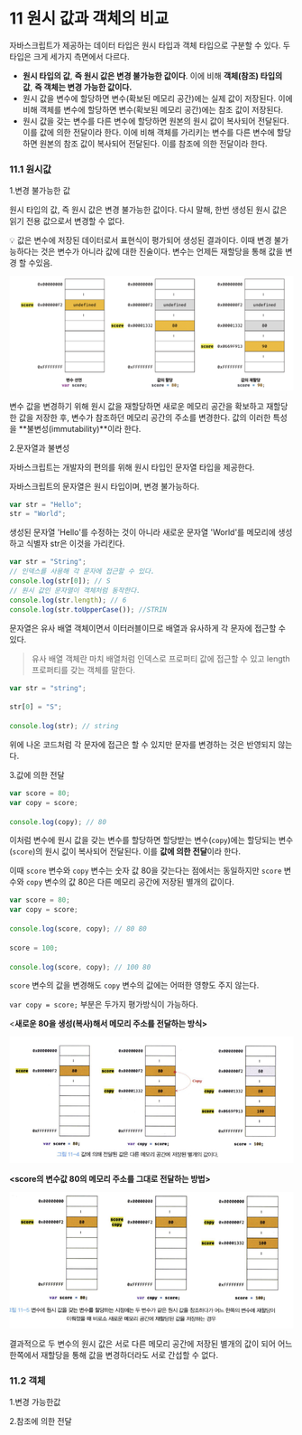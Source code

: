 # 11 원시 값과 객체의 비교

자바스크립트가 제공하는 데이터 타입은 원시 타입과 객체 타입으로 구분할 수 있다. 두 타입은 크게 세가지 측면에서 다르다.

-   **원시 타입의 값**, **즉 원시 값은 변경 불가능한 값이다**. 이에 비해 **객체(참조) 타입의 값**, **즉 객체는 변경 가능한 값이다.**
-   원시 값을 변수에 할당하면 변수(확보된 메모리 공간)에는 실제 값이 저장된다. 이에 비해 객체를 변수에 할당하면 변수(확보된 메모리 공간)에는 참조 값이 저장된다.
-   원시 값을 갖는 변수를 다른 변수에 할당하면 원본의 원시 값이 복사되어 전달된다. 이를 값에 의한 전달이라 한다. 이에 비해 객체를 가리키는 변수를 다른 변수에 할당하면 원본의 참조 값이 복사되어 전달된다. 이를 참조에 의한 전달이라 한다.

### 11.1 원시값

1.변경 불가능한 값

원시 타입의 값, 즉 원시 값은 변경 불가능한 값이다. 다시 말해, 한번 생성된 원시 값은 읽기 전용 값으로서 변경할 수 없다.

<aside>
💡 값은 변수에 저장된 데이터로서 표현식이 평가되어 생성된 결과이다.
이때 변경 불가능하다는 것은 변수가 아니라 값에 대한 진술이다. 
변수는 언제든 재할당을 통해 값을 변경 할 수있음.

</aside>

![스크린샷 2024-01-13 오후 7.18.37.png](11/%25E1%2584%2589%25E1%2585%25B3%25E1%2584%258F%25E1%2585%25B3%25E1%2584%2585%25E1%2585%25B5%25E1%2586%25AB%25E1%2584%2589%25E1%2585%25A3%25E1%2586%25BA_2024-01-13_%25E1%2584%258B%25E1%2585%25A9%25E1%2584%2592%25E1%2585%25AE_7.18.37.png)

변수 값을 변경하기 위해 원시 값을 재할당하면 새로운 메모리 공간을 확보하고 재할당한 값을 저장한 후, 변수가 참조하던 메모리 공간의 주소를 변경한다. 값의 이러한 특성을 **불변성(immutability)**이라 한다.

2.문자열과 불변성

자바스크립트는 개발자의 편의를 위해 원시 타입인 문자열 타입을 제공한다.

자바스크립트의 문자열은 원시 타입이며, 변경 불가능하다.

```jsx
var str = "Hello";
str = "World";
```

생성된 문자열 'Hello'를 수정하는 것이 아니라 새로운 문자열 'World'를 메모리에 생성하고 식별자 str은 이것을 가리킨다.

```jsx
var str = "String";
// 인덱스를 사용해 각 문자에 접근할 수 있다.
console.log(str[0]); // S
// 원시 값인 문자열이 객체처럼 동작한다.
console.log(str.length); // 6
console.log(str.toUpperCase()); //STRIN
```

문자열은 유사 배열 객체이면서 이터러블이므로 배열과 유사하게 각 문자에 접근할 수 있다.

> 유사 배열 객체란 마치 배열처럼 인덱스로 프로퍼티 값에 접근할 수 있고 length 프로퍼티를 갖는 객체를 말한다.

```jsx
var str = "string";

str[0] = "S";

console.log(str); // string
```

위에 나온 코드처럼 각 문자에 접근은 할 수 있지만 문자를 변경하는 것은 반영되지 않는다.

3.값에 의한 전달

```jsx
var score = 80;
var copy = score;

console.log(copy); // 80
```

이처럼 변수에 원시 값을 갖는 변수를 할당하면 할당받는 변수(`copy`)에는 할당되는 변수(`score`)의 원시 값이 복사되어 전달된다. 이를 **값에 의한 전달**이라 한다.

이때 `score` 변수와 `copy` 변수는 숫자 값 80을 갖는다는 점에서는 동일하지만 `score` 변수와 `copy` 변수의 값 80은 다른 메모리 공간에 저장된 별개의 값이다.

```jsx
var score = 80;
var copy = score;

console.log(score, copy); // 80 80

score = 100;

console.log(score, copy); // 100 80
```

`score` 변수의 값을 변경해도 `copy` 변수의 값에는 어떠한 영향도 주지 않는다.

`var copy = score;` 부분은 두가지 평가방식이 가능하다.

<**새로운 80을 생성(복사)해서 메모리 주소를 전달하는 방식>**

![스크린샷 2024-01-13 오후 7.53.40.png](11/%25E1%2584%2589%25E1%2585%25B3%25E1%2584%258F%25E1%2585%25B3%25E1%2584%2585%25E1%2585%25B5%25E1%2586%25AB%25E1%2584%2589%25E1%2585%25A3%25E1%2586%25BA_2024-01-13_%25E1%2584%258B%25E1%2585%25A9%25E1%2584%2592%25E1%2585%25AE_7.53.40.png)

**<score의 변수값 80의 메모리 주소를 그대로 전달하는 방법>**

![스크린샷 2024-01-13 오후 7.53.57.png](11/%25E1%2584%2589%25E1%2585%25B3%25E1%2584%258F%25E1%2585%25B3%25E1%2584%2585%25E1%2585%25B5%25E1%2586%25AB%25E1%2584%2589%25E1%2585%25A3%25E1%2586%25BA_2024-01-13_%25E1%2584%258B%25E1%2585%25A9%25E1%2584%2592%25E1%2585%25AE_7.53.57.png)

결과적으로 두 변수의 원시 값은 서로 다른 메모리 공간에 저장된 별개의 값이 되어 어느 한쪽에서 재할당을 통해 값을 변경하더라도 서로 간섭할 수 없다.

### 11.2 객체

1.변경 가능한값

2.참조에 의한 전달
